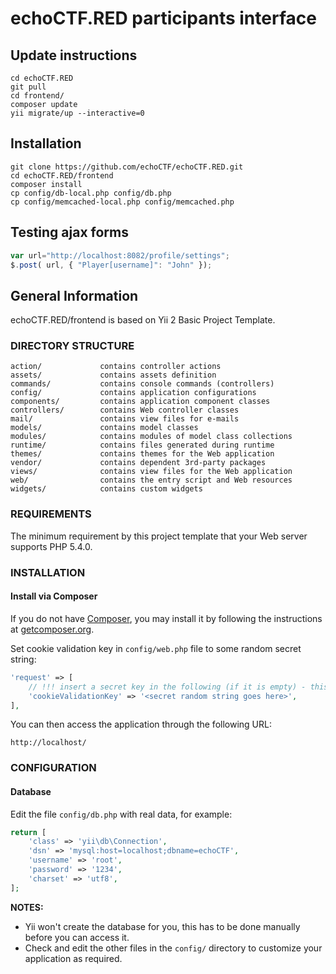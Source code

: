 # echoCTF.RED participants interface

## Update instructions
```
cd echoCTF.RED
git pull
cd frontend/
composer update
yii migrate/up --interactive=0
```
## Installation
```
git clone https://github.com/echoCTF/echoCTF.RED.git
cd echoCTF.RED/frontend
composer install
cp config/db-local.php config/db.php
cp config/memcached-local.php config/memcached.php
```

## Testing ajax forms
```js
var url="http://localhost:8082/profile/settings";
$.post( url, { "Player[username]": "John" });

```
## General Information

echoCTF.RED/frontend is based on Yii 2 Basic Project Template.

### DIRECTORY STRUCTURE

    action/             contains controller actions
    assets/             contains assets definition
    commands/           contains console commands (controllers)
    config/             contains application configurations
    components/         contains application component classes
    controllers/        contains Web controller classes
    mail/               contains view files for e-mails
    models/             contains model classes
    modules/            contains modules of model class collections
    runtime/            contains files generated during runtime
    themes/             contains themes for the Web application
    vendor/             contains dependent 3rd-party packages
    views/              contains view files for the Web application
    web/                contains the entry script and Web resources
    widgets/            contains custom widgets



### REQUIREMENTS

The minimum requirement by this project template that your Web server supports PHP 5.4.0.


### INSTALLATION
#### Install via Composer

If you do not have [Composer](http://getcomposer.org/), you may install it by following the instructions
at [getcomposer.org](http://getcomposer.org/doc/00-intro.md#installation-nix).

Set cookie validation key in `config/web.php` file to some random secret string:

```php
'request' => [
    // !!! insert a secret key in the following (if it is empty) - this is required by cookie validation
    'cookieValidationKey' => '<secret random string goes here>',
],
```

You can then access the application through the following URL:

~~~
http://localhost/
~~~

### CONFIGURATION

#### Database

Edit the file `config/db.php` with real data, for example:

```php
return [
    'class' => 'yii\db\Connection',
    'dsn' => 'mysql:host=localhost;dbname=echoCTF',
    'username' => 'root',
    'password' => '1234',
    'charset' => 'utf8',
];
```

**NOTES:**
- Yii won't create the database for you, this has to be done manually before you can access it.
- Check and edit the other files in the `config/` directory to customize your application as required.
